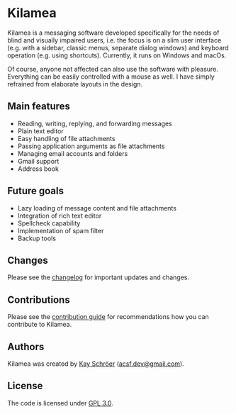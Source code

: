 # Kilamea

Kilamea is a messaging software developed specifically for the needs of blind and visually impaired users, i.e. the focus is on a slim user interface (e.g. with a sidebar, classic menus, separate dialog windows) and keyboard operation (e.g. using shortcuts).
Currently, it runs on Windows and macOs.

Of course, anyone not affected can also use the software with pleasure. Everything can be easily controlled with a mouse as well. I have simply refrained from elaborate layouts in the design.

## Main features

- Reading, writing, replying, and forwarding messages
- Plain text editor
- Easy handling of file attachments
- Passing application arguments as file attachments
- Managing email accounts and folders
- Gmail support
- Address book

## Future goals

- Lazy loading of message content and file attachments
- Integration of rich text editor
- Spellcheck capability
- Implementation of spam filter
- Backup tools

## Changes

Please see the [changelog](CHANGELOG.md) for important updates and changes.

## Contributions

Please see the [contribution guide](CONTRIBUTING.md) for recommendations how you can contribute to Kilamea.

## Authors

Kilamea was created by [Kay Schröer](https://github.com/kschroeer/) (<acsf.dev@gmail.com>).

## License

The code is licensed under [GPL 3.0](LICENSE).
